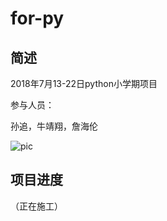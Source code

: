 # for-py

## 简述
2018年7月13-22日python小学期项目

参与人员：

孙追，牛靖翔，詹海伦

![pic](https://wx3.sinaimg.cn/mw690/b74f0e41ly1ft81oy4y7zj206q08a0st.jpg)

## 项目进度

（正在施工）

